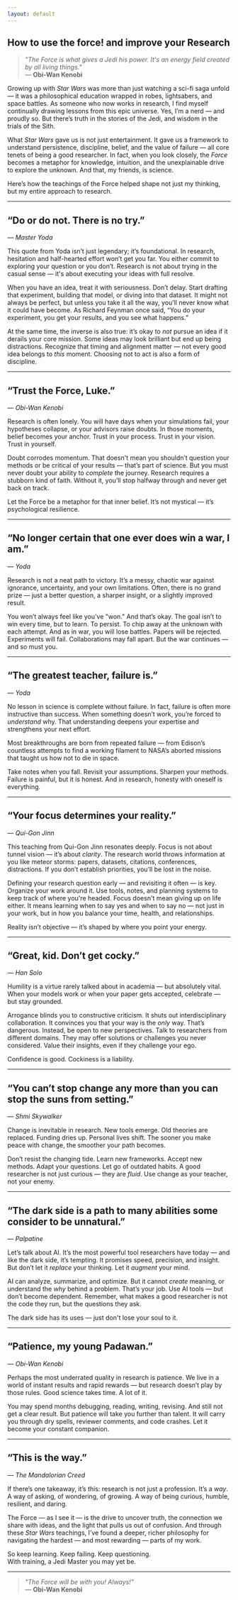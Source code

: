 ```yaml
---
layout: default
---
```


<h2>How to use the force! and improve your Research</h2>

> *"The Force is what gives a Jedi his power. It's an energy field created by all living things."*  
> — **Obi-Wan Kenobi**

Growing up with *Star Wars* was more than just watching a sci-fi saga unfold — it was a philosophical education wrapped in robes, lightsabers, and space battles. As someone who now works in research, I find myself continually drawing lessons from this epic universe. Yes, I’m a nerd — and proudly so. But there’s truth in the stories of the Jedi, and wisdom in the trials of the Sith.

What *Star Wars* gave us is not just entertainment. It gave us a framework to understand persistence, discipline, belief, and the value of failure — all core tenets of being a good researcher. In fact, when you look closely, the *Force* becomes a metaphor for knowledge, intuition, and the unexplainable drive to explore the unknown. And that, my friends, is science.

Here’s how the teachings of the Force helped shape not just my thinking, but my entire approach to research.

---

## “Do or do not. There is no try.”  
— *Master Yoda*

This quote from Yoda isn’t just legendary; it’s foundational. In research, hesitation and half-hearted effort won’t get you far. You either commit to exploring your question or you don’t. Research is not about trying in the casual sense — it's about executing your ideas with full resolve.

When you have an idea, treat it with seriousness. Don’t delay. Start drafting that experiment, building that model, or diving into that dataset. It might not always be perfect, but unless you take it all the way, you’ll never know what it could have become. As Richard Feynman once said, “You do your experiment, you get your results, and you see what happens.” 

At the same time, the inverse is also true: it’s okay to *not* pursue an idea if it derails your core mission. Some ideas may look brilliant but end up being distractions. Recognize that timing and alignment matter — not every good idea belongs to *this* moment. Choosing not to act is also a form of discipline.

---

## “Trust the Force, Luke.”  
— *Obi-Wan Kenobi*

Research is often lonely. You will have days when your simulations fail, your hypotheses collapse, or your advisors raise doubts. In those moments, belief becomes your anchor. Trust in your process. Trust in your vision. Trust in yourself.

Doubt corrodes momentum. That doesn't mean you shouldn’t question your methods or be critical of your results — that’s part of science. But you must never doubt your ability to *complete* the journey. Research requires a stubborn kind of faith. Without it, you’ll stop halfway through and never get back on track.

Let the Force be a metaphor for that inner belief. It’s not mystical — it’s psychological resilience.

---

## “No longer certain that one ever does win a war, I am.”  
— *Yoda*

Research is not a neat path to victory. It’s a messy, chaotic war against ignorance, uncertainty, and your own limitations. Often, there is no grand prize — just a better question, a sharper insight, or a slightly improved result.

You won’t always feel like you’ve "won." And that’s okay. The goal isn’t to win every time, but to learn. To persist. To chip away at the unknown with each attempt. And as in war, you will lose battles. Papers will be rejected. Experiments will fail. Collaborations may fall apart. But the war continues — and so must you.

---

## “The greatest teacher, failure is.”  
— *Yoda*

No lesson in science is complete without failure. In fact, failure is often more instructive than success. When something doesn’t work, you’re forced to *understand* why. That understanding deepens your expertise and strengthens your next effort.

Most breakthroughs are born from repeated failure — from Edison’s countless attempts to find a working filament to NASA’s aborted missions that taught us how not to die in space.

Take notes when you fall. Revisit your assumptions. Sharpen your methods. Failure is painful, but it is honest. And in research, honesty with oneself is everything.

---

## “Your focus determines your reality.”  
— *Qui-Gon Jinn*

This teaching from Qui-Gon Jinn resonates deeply. Focus is not about tunnel vision — it’s about *clarity*. The research world throws information at you like meteor storms: papers, datasets, citations, conferences, distractions. If you don’t establish priorities, you’ll be lost in the noise.

Defining your research question early — and revisiting it often — is key. Organize your work around it. Use tools, notes, and planning systems to keep track of where you're headed. Focus doesn't mean giving up on life either. It means learning when to say yes and when to say no — not just in your work, but in how you balance your time, health, and relationships.

Reality isn’t objective — it’s shaped by where you point your energy.

---

## “Great, kid. Don’t get cocky.”  
— *Han Solo*

Humility is a virtue rarely talked about in academia — but absolutely vital. When your models work or when your paper gets accepted, celebrate — but stay grounded.

Arrogance blinds you to constructive criticism. It shuts out interdisciplinary collaboration. It convinces you that your way is the *only* way. That’s dangerous. Instead, be open to new perspectives. Talk to researchers from different domains. They may offer solutions or challenges you never considered. Value their insights, even if they challenge your ego.

Confidence is good. Cockiness is a liability.

---

## “You can’t stop change any more than you can stop the suns from setting.”  
— *Shmi Skywalker*

Change is inevitable in research. New tools emerge. Old theories are replaced. Funding dries up. Personal lives shift. The sooner you make peace with change, the smoother your path becomes.

Don’t resist the changing tide. Learn new frameworks. Accept new methods. Adapt your questions. Let go of outdated habits. A good researcher is not just curious — they are *fluid*. Use change as your teacher, not your enemy.

---

## “The dark side is a path to many abilities some consider to be unnatural.”  
— *Palpatine*

Let’s talk about AI. It’s the most powerful tool researchers have today — and like the dark side, it’s tempting. It promises speed, precision, and insight. But don’t let it *replace* your thinking. Let it *augment* your mind.

AI can analyze, summarize, and optimize. But it cannot *create* meaning, or understand the *why* behind a problem. That’s your job. Use AI tools — but don’t become dependent. Remember, what makes a good researcher is not the code they run, but the questions they ask.

The dark side has its uses — just don't lose your soul to it.

---

## “Patience, my young Padawan.”  
— *Obi-Wan Kenobi*

Perhaps the most underrated quality in research is patience. We live in a world of instant results and rapid rewards — but research doesn’t play by those rules. Good science takes time. A lot of it.

You may spend months debugging, reading, writing, revising. And still not get a clear result. But patience will take you further than talent. It will carry you through dry spells, reviewer comments, and code crashes. Let it become your constant companion.

---

## “This is the way.”  
— *The Mandalorian Creed*

If there’s one takeaway, it’s this: research is not just a profession. It’s a *way*. A way of asking, of wondering, of growing. A way of being curious, humble, resilient, and daring.

The Force — as I see it — is the drive to uncover truth, the connection we share with ideas, and the light that pulls us out of confusion. And through these *Star Wars* teachings, I’ve found a deeper, richer philosophy for navigating the hardest — and most rewarding — parts of my work.

So keep learning. Keep failing. Keep questioning.  
With training, a Jedi Master you may yet be.

---

> *"The Force will be with you! Always!"*  
> — **Obi-Wan Kenobi**

